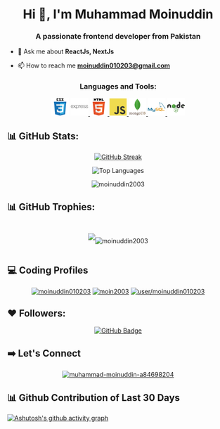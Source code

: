 <!--
**moinuddin2003/moinuddin2003** is a ✨ _special_ ✨ repository because its `README.md` (this file) appears on your GitHub profile.

Here are some ideas to get you started:

- 🔭 I’m currently working on ...
- 🌱 I’m currently learning ...
- 👯 I’m looking to collaborate on ...
- 🤔 I’m looking for help with ...
- 💬 Ask me about ...
- 📫 How to reach me: ...
- 😄 Pronouns: ...
- ⚡ Fun fact: ...
-->

<h1 align="center">Hi 👋, I'm Muhammad Moinuddin</h1>
<h3 align="center">A passionate frontend developer from Pakistan</h3>

- 💬 Ask me about **ReactJs, NextJs**

- 📫 How to reach me **moinuddin010203@gmail.com**


<h3 align="center">Languages and Tools:</h3>
<p align="center"> 
<img src="https://raw.githubusercontent.com/devicons/devicon/master/icons/css3/css3-original-wordmark.svg" alt="css3" width="40" height="40"/> </a> <a href="https://expressjs.com" target="_blank" rel="noreferrer"> <img src="https://raw.githubusercontent.com/devicons/devicon/master/icons/express/express-original-wordmark.svg" alt="express" width="40" height="40"/> </a> <a href="https://www.w3.org/html/" target="_blank" rel="noreferrer"> <img src="https://raw.githubusercontent.com/devicons/devicon/master/icons/html5/html5-original-wordmark.svg" alt="html5" width="40" height="40"/> </a> <a href="https://developer.mozilla.org/en-US/docs/Web/JavaScript" target="_blank" rel="noreferrer"> <img src="https://raw.githubusercontent.com/devicons/devicon/master/icons/javascript/javascript-original.svg" alt="javascript" width="40" height="40"/> </a> <a href="https://www.mongodb.com/" target="_blank" rel="noreferrer"> <img src="https://raw.githubusercontent.com/devicons/devicon/master/icons/mongodb/mongodb-original-wordmark.svg" alt="mongodb" width="40" height="40"/> </a> <a href="https://www.mysql.com/" target="_blank" rel="noreferrer"> <img src="https://raw.githubusercontent.com/devicons/devicon/master/icons/mysql/mysql-original-wordmark.svg" alt="mysql" width="40" height="40"/> </a> <a href="https://nodejs.org" target="_blank" rel="noreferrer"> <img src="https://raw.githubusercontent.com/devicons/devicon/master/icons/nodejs/nodejs-original-wordmark.svg" alt="nodejs" width="40" height="40"/> </a> 
</p>
  
## 📊 GitHub Stats:
<p align="center">
<a href="https://git.io/streak-stats"><img src="https://github-readme-streak-stats.herokuapp.com?user=moinuddin2003&theme=midnight-purple&hide_border=true&border_radius=4.9" alt="GitHub Streak" /></a>
</p>

<p align="center">
    <img src="https://github-readme-stats.vercel.app/api/top-langs/?username=moinuddin2003&theme=midnight-purple&hide_border=true&border_radius=4.9r=true&include_all_commits=true&count_private=true&layout=compact&bg_color=000000" alt="Top Languages" />
</p>

<p align="center">
  <img src="https://github-readme-stats.vercel.app/api?username=moinuddin2003&show_icons=true&locale=en&theme=midnight-purple&hide_border=true&border_radius=4.9" alt="moinuddin2003 " />
</p>

## 📊 GitHub Trophies:
<div style="display: flex; justify-content: center; align-items: center;">
    <div> 
        <img src="https://github-profile-trophy.vercel.app/?username=moinuddin2003&theme=onedark&no-frame=false&no-bg=false&margin-w=4" />
    </div>
    <div>
      <br>
        <p align="left">
            <img src="https://komarev.com/ghpvc/?username=moinuddin2003&label=Profile%20views&color=0e75b6&style=flat" alt="moinuddin2003" />
        </p>
    </div>
</div>  

## 💻 Coding Profiles
<p align = center>
<a href="https://www.hackerrank.com/moinuddin010203" target="blank"><img align="center" src="https://raw.githubusercontent.com/rahuldkjain/github-profile-readme-generator/master/src/images/icons/Social/hackerrank.svg" alt="moinuddin010203" height="30" width="40" /></a>
<a href="https://www.leetcode.com/moin2003" target="blank"><img align="center" src="https://raw.githubusercontent.com/rahuldkjain/github-profile-readme-generator/master/src/images/icons/Social/leet-code.svg" alt="moin2003" height="30" width="40" /></a>
<a href="https://auth.geeksforgeeks.org/user/user/moinuddin010203" target="blank"><img align="center" src="https://raw.githubusercontent.com/rahuldkjain/github-profile-readme-generator/master/src/images/icons/Social/geeks-for-geeks.svg" alt="user/moinuddin010203" height="30" width="40" /></a>
</p>

## ❤ Followers:
<div align= "center">
<a href="https://github.com/moinuddin2003?tab=followers"><img src="https://img.shields.io/github/followers/MahamTahir31?label=Followers&style=social" alt="GitHub Badge"></a>
</div>


## ➡️ Let's Connect
<div align = center>
<a href="https://linkedin.com/in/muhammad-moinuddin-a84698204" target="blank"><img align="center" src="https://raw.githubusercontent.com/rahuldkjain/github-profile-readme-generator/master/src/images/icons/Social/linked-in-alt.svg" alt="muhammad-moinuddin-a84698204" height="30" width="40" /></a>
</div>

## 📊 Github Contribution of Last 30 Days

[![Ashutosh's github activity graph](https://github-readme-activity-graph.vercel.app/graph?username=moinuddin2003&theme=redical)](https://github.com/ashutosh00710/github-readme-activity-graph)



